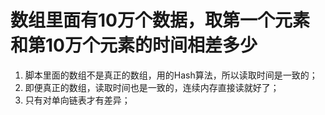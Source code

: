 # 数组里面有10万个数据，取第一个元素和第10万个元素的时间相差多少

1. 脚本里面的数组不是真正的数组，用的Hash算法，所以读取时间是一致的；
2. 即便真正的数组，读取时间也是一致的，连续内存直接读就好了；
3. 只有对单向链表才有差异；